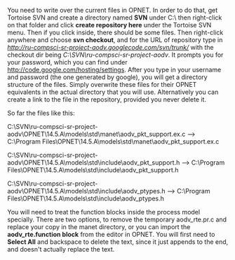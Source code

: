 You need to write over the current files in OPNET. In order to do that, get Tortoise SVN and create a directory named **SVN** under C:\ then right-click on that folder and click **create repository here** under the Tortoise SVN menu. Then if you click inside, there should be some files. Then right-click anywhere and choose **svn checkout**, and for the URL of repository type in _http://ru-compsci-sr-project-aodv.googlecode.com/svn/trunk/_ with the checkout dir being _C:\SVN\ru-compsci-sr-project-aodv_. It prompts you for your password, which you can find under http://code.google.com/hosting/settings. After you type in your username and password (the one generated by google), you will get a directory structure of the files. Simply overwrite these files for their OPNET equivalents in the actual directory that you will use. Alternatively you can create a link to the file in the repository, provided you never delete it.

So far the files like this:

C:\SVN\ru-compsci-sr-project-aodv\OPNET\14.5.A\models\std\manet\aodv\_pkt\_support.ex.c --> C:\Program Files\OPNET\14.5.A\models\std\manet\aodv\_pkt\_support.ex.c

C:\SVN\ru-compsci-sr-project-aodv\OPNET\14.5.A\models\std\include\aodv\_pkt\_support.h --> C:\Program Files\OPNET\14.5.A\models\std\include\aodv\_pkt\_support.h

C:\SVN\ru-compsci-sr-project-aodv\OPNET\14.5.A\models\std\include\aodv\_ptypes.h --> C:\Program Files\OPNET\14.5.A\models\std\include\aodv\_ptypes.h

You will need to treat the function blocks inside the process model specially. There are two options, to remove the temporary aodv\_rte.pr.c and replace your copy in the manet directory, or you can import the **aodv\_rte.function block** from the editor in OPNET. You will first need to **Select All** and backspace to delete the text, since it just appends to the end, and doesn't actually replace the text.

